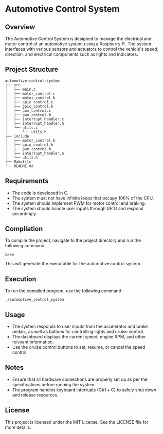 # Automotive Control System

## Overview
The Automotive Control System is designed to manage the electrical and motor control of an automotive system using a Raspberry Pi. The system interfaces with various sensors and actuators to control the vehicle's speed, direction, and electrical components such as lights and indicators.

## Project Structure
```
automotive-control-system
├── src
│   ├── main.c
│   ├── motor_control.c
│   ├── motor_control.h
│   ├── gpio_control.c
│   ├── gpio_control.h
│   ├── pwm_control.c
│   ├── pwm_control.h
│   ├── interrupt_handler.c
│   ├── interrupt_handler.h
│   └── utils.c
│       └── utils.h
├── include
│   ├── motor_control.h
│   ├── gpio_control.h
│   ├── pwm_control.h
│   ├── interrupt_handler.h
│   └── utils.h
├── Makefile
└── README.md
```

## Requirements
- The code is developed in C.
- The system must not have infinite loops that occupy 100% of the CPU.
- The system should implement PWM for motor control and braking.
- The system should handle user inputs through GPIO and respond accordingly.

## Compilation
To compile the project, navigate to the project directory and run the following command:

```
make
```

This will generate the executable for the automotive control system.

## Execution
To run the compiled program, use the following command:

```
./automotive_control_system
```

## Usage
- The system responds to user inputs from the accelerator and brake pedals, as well as buttons for controlling lights and cruise control.
- The dashboard displays the current speed, engine RPM, and other relevant information.
- Use the cruise control buttons to set, resume, or cancel the speed control.

## Notes
- Ensure that all hardware connections are properly set up as per the specifications before running the system.
- The program handles keyboard interrupts (Ctrl + C) to safely shut down and release resources.

## License
This project is licensed under the MIT License. See the LICENSE file for more details.